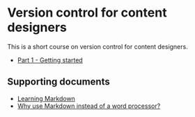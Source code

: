 # Version control for content designers

This is a short course on version control for content designers.

* [Part 1 - Getting started](getting-started.md)

## Supporting documents

* [Learning Markdown](supporting-documents/learning-markdown.md)
* [Why use Markdown instead of a word processor?](supporting-documents/markdown-versus-word-processors.md)
